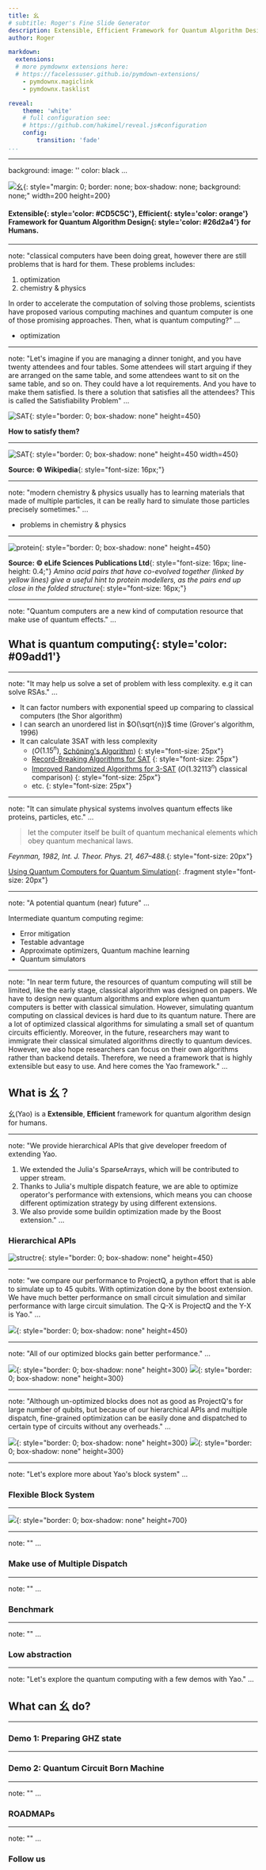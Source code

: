 ```yaml
---
title: 幺
# subtitle: Roger's Fine Slide Generator
description: Extensible, Efficient Framework for Quantum Algorithm Design for Humans.
author: Roger

markdown:
  extensions:
  # more pymdownx extensions here:
  # https://facelessuser.github.io/pymdown-extensions/
    - pymdownx.magiclink
    - pymdownx.tasklist

reveal:
    theme: 'white'
    # full configuration see:
    # https://github.com/hakimel/reveal.js#configuration
    config:
        transition: 'fade'
...
```


---
background:
    image: ''
    color: black
...

![幺](https://rawgit.com/QuantumBFS/Yao.jl/master/docs/src/assets/logo-light.svg){: style="margin: 0; border: none; box-shadow: none; background: none;" width=200 height=200}

#### **Extensible**{: style='color: #CD5C5C'}, **Efficient**{: style='color: orange'} Framework for **Quantum Algorithm Design**{: style='color: #26d2a4'} for Humans.

---
note: "classical computers have been doing great, however there are still problems that is hard for them. These problems includes:

1. optimization
2. chemistry & physics

In order to accelerate the computation of solving those problems, scientists have proposed various computing machines
and quantum computer is one of those promising approaches. Then, what is quantum computing?"
...

- optimization

---
note: "Let's imagine if you are managing a dinner tonight, and you have twenty attendees and four tables. Some attendees will start arguing
if they are arranged on the same table, and some attendees want to sit on the same table, and so on. They could have a lot requirements.
And you have to make them satisfied. Is there a solution that satisfies all the attendees? This is called the Satisfiability Problem"
...

![SAT](/media/attendees.jpg){: style="border: 0; box-shadow: none" height=450}

**How to satisfy them?**

---

![SAT](/media/Sat_reduced_to_Clique_from_Sipser.svg){: style="border: 0; box-shadow: none" height=450 width=450}

**Source: © Wikipedia**{: style="font-size: 16px;"}

---
note: "modern chemistry & physics usually has to learning materials that made of multiple particles, it can be really hard to simulate
those particles precisely sometimes."
...

- problems in chemistry & physics

---

![protein](/media/protein.jpg){: style="border: 0; box-shadow: none" height=450}

**Source: © eLife Sciences Publications Ltd**{: style="font-size: 16px; line-height: 0.4;"}
*Amino acid pairs that have co-evolved together (linked by yellow lines) give a useful hint to protein modellers, as the pairs end up close in the folded structure*{: style="font-size: 16px;"}

---
note: "Quantum computers are a new kind of computation resource that make use of quantum effects."
...

## **What is quantum computing**{: style='color: #09add1'}

---
note: "It may help us solve a set of problem with less complexity. e.g it can solve RSAs."
...

- It can factor numbers with exponential speed up comparing to classical computers (the Shor algorithm)
- I can search an unordered list in $O(\sqrt{n})$ time (Grover's algorithm, 1996)
- It can calculate 3SAT with less complexity
    - ($O(1.15^n)$, [Schöning's Algorithm](http://homepages.cwi.nl/~rdewolf/schoning99.pdf))
    {: style="font-size: 25px"}
    - [Record-Breaking Algorithms for SAT](https://digitalcommons.utep.edu/cgi/viewcontent.cgi?referer=&httpsredir=1&article=1256&context=cs_techrep)
    {: style="font-size: 25px"}
    - [Improved Randomized Algorithms for 3-SAT](http://dx.doi.org/10.1007/978-3-642-17517-6_9) ($O(1.32113^n)$ classical comparison)
    {: style="font-size: 25px"}
    - etc.
    {: style="font-size: 25px"}

---
note: "It can simulate physical systems involves quantum effects like proteins, particles, etc."
...

> let the computer itself be built of quantum mechanical elements which obey quantum mechanical laws.

*Feynman, 1982, Int. J. Theor. Phys. 21, 467–488.*{: style="font-size: 20px"}

[Using Quantum Computers for Quantum Simulation](http://www.mdpi.com/1099-4300/12/11/2268/pdf){: .fragment style="font-size: 20px"}

---
note: "A potential quantum (near) future"
...

Intermediate quantum computing regime:

- Error mitigation
- Testable advantage
- Approximate optimizers, Quantum machine learning
- Quantum simulators

---
note: "In near term future, the resources of quantum computing will still be limited, like the early stage, classical algorithm was designed
on papers. We have to design new quantum algorithms and explore when quantum computers is better with classical simulation. However, simulating
quantum computing on classical devices is hard due to its quantum nature. There are a lot of optimized classical algorithms for simulating a small
set of quantum circuits efficiently. Moreover, in the future, researchers may want to immigrate their classical simulated algorithms directly to quantum devices. However, we also hope researchers can focus on their own algorithms rather than backend details. Therefore, we need a framework that is highly extensible but easy to use. And here comes the Yao framework."
...

## What is 幺？

幺(Yao) is a **Extensible**, **Efficient** framework for quantum algorithm design for humans.

---
note: "We provide hierarchical APIs that give developer freedom of extending Yao.

1. We extended the Julia's SparseArrays, which will be contributed to upper stream.
2. Thanks to Julia's multiple dispatch feature, we are able to optimize operator's
  performance with extensions, which means you can choose different optimization
  strategy by using different extensions.
3. We also provide some buildin optimization made by the Boost extension."
...

### Hierarchical APIs

![structre](https://rawgit.com/QuantumBFS/Yao.jl/master/docs/src/assets/figures/framework.png){: style="border: 0; box-shadow: none" height=450}

---
note: "we compare our performance to ProjectQ, a python effort that is able to simulate up to 45 qubits. With optimization
 done by the boost extension. We have much better performance on small circuit simulation and similar performance with large
 circuit simulation. The Q-X is ProjectQ and the Y-X is Yao."
...

![](https://rawgit.com/QuantumBFS/Yao.jl/master/docs/src/assets/benchmarks/xyz-bench.png){: style="border: 0; box-shadow: none" height=450}

---
note: "All of our optimized blocks gain better performance."
...

![](https://rawgit.com/QuantumBFS/Yao.jl/master/docs/src/assets/benchmarks/cxyz-bench.png){: style="border: 0; box-shadow: none" height=300}
![](https://rawgit.com/QuantumBFS/Yao.jl/master/docs/src/assets/benchmarks/repeatxyz-bench.png){: style="border: 0; box-shadow: none" height=300}

---
note: "Although un-optimized blocks does not as good as ProjectQ's for large number of qubits, but because of our hierarchical APIs and multiple
dispatch, fine-grained optimization can be easily done and dispatched to certain type of circuits without any overheads."
...

![](https://rawgit.com/QuantumBFS/Yao.jl/master/docs/src/assets/benchmarks/toffoli-bench.png){: style="border: 0; box-shadow: none" height=300}
![](https://rawgit.com/QuantumBFS/Yao.jl/master/docs/src/assets/benchmarks/crot-bench.png){: style="border: 0; box-shadow: none" height=300}

---
note: "Let's explore more about Yao's block system"
...

### Flexible Block System

---

![](/media/block_tree.svg){: style="border: 0; box-shadow: none" height=700}

---
note: ""
...

### Make use of Multiple Dispatch

---
note: ""
...

### Benchmark

---
note: ""
...

### Low abstraction

---
note: "Let's explore the quantum computing with a few demos with Yao."
...

## What can 幺 do?

---

### Demo 1: Preparing GHZ state

---

### Demo 2: Quantum Circuit Born Machine


---
note: ""
...

### ROADMAPs

---
note: ""
...

### Follow us

